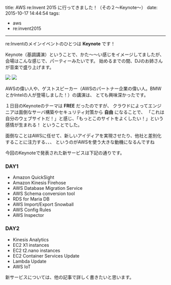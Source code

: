 title: AWS re:Invent 2015 に行ってきました！（その２〜Keynote〜）
date: 2015-10-17 14:44:54
tags:
- aws
- re:invent2015
---

re:Inventのメインイベントのひとつは **Keynote** です！

<!-- more -->

Keynote（基調講演）ということで、かた〜〜い感じをイメージしてましたが、
会場はこんな感じで、パーティーみたいです。
始めるまでの間、DJのお姉さんが音楽で盛り上げます。

![](1.JPG)
![](2.JPG)

AWSの偉い人や、ゲストスピーカー（AWSのパートナー企業の偉い人。BMWとかIntelの人が登場しました！）の講演は、
とても興味深かったです。

１日目のKeynoteのテーマは **FREE** だったのですが、
クラウドによってエンジニアは面倒なサーバ構築やセキュリティ対策から **自由** になることで、
「これは自分のウェブサイトだ！」と感じ、「もっとこのサイトをよくしたい！」という感情が生まれる！
ということでした。

面倒なことはAWSに任せて、新しいアイディアを実現させたり、他社と差別化することに注力する、、、
というのがAWSを使う大きな動機になるんですね

今回のKeynoteで発表された新サービスは下記の通りです。

### DAY1
- Amazon QuickSight
- Amazon Kinesis Firehose
- AWS Database Migration Service
- AWS Schema conversion tool
- RDS for Maria DB
- AWS Import/Export Snowball
- AWS Config Rules
- AWS Inspector

### DAY2
- Kinesis Analytics
- EC2 X1 instances
- EC2 t2.nano instances
- EC2 Container Services Update
- Lambda Update
- AWS IoT

新サービスについては、他の記事で詳しく書きたいと思います。
